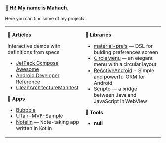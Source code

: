 ### 👋 Hi! My name is Mahach.

Here you can find some of my projects

<table><tr><td valign="top" width="50%">

**📑 Articles**

Interactive demos with definitions from specs

* [JetPack Compose Awesome](https://github.com/jetpack-compose/jetpack-compose-awesome)
* [Android Developer Reference](https://github.com/ImangazalievM/android-developer-reference)
* [CleanArchitectureManifest](https://github.com/ImangazalievM/CleanArchitectureManifest)

**🎨 Apps**

* [Bubbble](https://github.com/ImangazalievM/Bubbble)
* [UTair-MVP-Sample](https://github.com/ImangazalievM/UTair-MVP-Sample)
* [Notelin](https://github.com/ImangazalievM/Notelin) — Note-taking app written in Kotlin

</td><td valign="top" width="50%">

**📐 Libraries**

* [material-prefs](https://github.com/ImangazalievM/material-prefs) — DSL for bulding preferences screen
* [CircleMenu](https://github.com/ImangazalievM/CircleMenu) — an elegant menu with a circular layout
* [ReActiveAndroid](https://github.com/ImangazalievM/ReActiveAndroid) - Simple and powerful ORM for Android
* [Scripto](https://github.com/ImangazalievM/Scripto) — a bridge between Java and JavaScript in WebView

**🔨 Tools**

* **null**
  
</td></tr></table>
